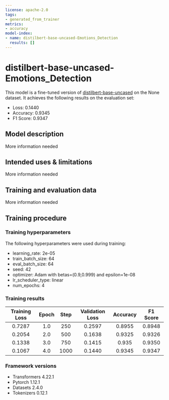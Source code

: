 ```yaml
---
license: apache-2.0
tags:
- generated_from_trainer
metrics:
- accuracy
model-index:
- name: distilbert-base-uncased-Emotions_Detection
  results: []
---
```


<!-- This model card has been generated automatically according to the information the Trainer had access to. You
should probably proofread and complete it, then remove this comment. -->

# distilbert-base-uncased-Emotions_Detection

This model is a fine-tuned version of [distilbert-base-uncased](https://huggingface.co/distilbert-base-uncased) on the None dataset.
It achieves the following results on the evaluation set:
- Loss: 0.1440
- Accuracy: 0.9345
- F1 Score: 0.9347

## Model description

More information needed

## Intended uses & limitations

More information needed

## Training and evaluation data

More information needed

## Training procedure

### Training hyperparameters

The following hyperparameters were used during training:
- learning_rate: 2e-05
- train_batch_size: 64
- eval_batch_size: 64
- seed: 42
- optimizer: Adam with betas=(0.9,0.999) and epsilon=1e-08
- lr_scheduler_type: linear
- num_epochs: 4

### Training results

| Training Loss | Epoch | Step | Validation Loss | Accuracy | F1 Score |
|:-------------:|:-----:|:----:|:---------------:|:--------:|:--------:|
| 0.7287        | 1.0   | 250  | 0.2597          | 0.8955   | 0.8948   |
| 0.2054        | 2.0   | 500  | 0.1638          | 0.9325   | 0.9326   |
| 0.1338        | 3.0   | 750  | 0.1415          | 0.935    | 0.9350   |
| 0.1067        | 4.0   | 1000 | 0.1440          | 0.9345   | 0.9347   |


### Framework versions

- Transformers 4.22.1
- Pytorch 1.12.1
- Datasets 2.4.0
- Tokenizers 0.12.1
